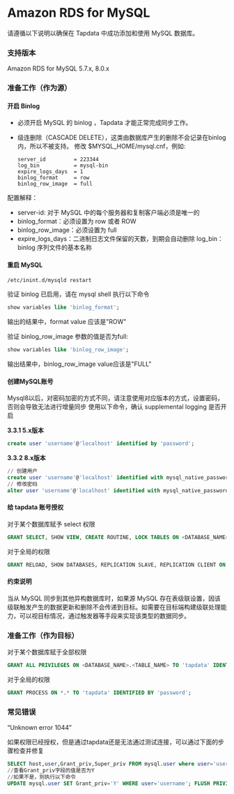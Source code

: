 # Amazon RDS for MySQL


请遵循以下说明以确保在 Tapdata 中成功添加和使用 MySQL 数据库。

### 支持版本

Amazon RDS for MySQL 5.7.x, 8.0.x

### 准备工作（作为源）

#### 开启 Binlog

- 必须开启 MySQL 的 binlog ，Tapdata 才能正常完成同步工作。

- 级连删除（CASCADE DELETE），这类由数据库产生的删除不会记录在binlog内，所以不被支持。 修改 $MYSQL_HOME/mysql.cnf，例如:

  ```
  server_id         = 223344
  log_bin           = mysql-bin
  expire_logs_days  = 1
  binlog_format     = row
  binlog_row_image  = full
  ```

配置解释：

* server-id: 对于 MySQL 中的每个服务器和复制客户端必须是唯一的
* binlog_format：必须设置为 row 或者 ROW
* binlog_row_image：必须设置为 full
* expire_logs_days：二进制日志文件保留的天数，到期会自动删除
  log_bin：binlog 序列文件的基本名称

#### 重启 MySQL

```bash
/etc/inint.d/mysqld restart
```

验证 binlog 已启用，请在 mysql shell 执行以下命令

```sql
show variables like 'binlog_format';
```

输出的结果中，format value 应该是"ROW"

验证 binlog_row_image 参数的值是否为full:

```sql
show variables like 'binlog_row_image';
```

输出结果中，binlog_row_image value应该是"FULL"

#### 创建MySQL账号

Mysql8以后，对密码加密的方式不同，请注意使用对应版本的方式，设置密码，否则会导致无法进行增量同步 使用以下命令，确认 supplemental logging 是否开启

**3.3.1 5.x版本**

```sql
create user 'username'@'localhost' identified by 'password';
```

**3.3.2 8.x版本**

```sql
// 创建用户 
create user 'username'@'localhost' identified with mysql_native_password by 'password'; 
// 修改密码 
alter user 'username'@'localhost' identified with mysql_native_password by 'password'; 
```



#### 给 tapdata 账号授权

对于某个数据库赋予 select 权限

```sql
GRANT SELECT, SHOW VIEW, CREATE ROUTINE, LOCK TABLES ON <DATABASE_NAME>.<TABLE_NAME> TO 'tapdata' IDENTIFIED BY 'password';
```



对于全局的权限

```sql
GRANT RELOAD, SHOW DATABASES, REPLICATION SLAVE, REPLICATION CLIENT ON *.* TO 'tapdata' IDENTIFIED BY 'password';
```



#### 约束说明

当从 MySQL 同步到其他异构数据库时，如果源 MySQL 存在表级联设置，因该级联触发产生的数据更新和删除不会传递到目标。如需要在目标端构建级联处理能力，可以视目标情况，通过触发器等手段来实现该类型的数据同步。

### **准备工作（作为目标）**

对于某个数据库赋于全部权限

```sql
GRANT ALL PRIVILEGES ON <DATABASE_NAME>.<TABLE_NAME> TO 'tapdata' IDENTIFIED BY 'password';
```



对于全局的权限

```sql
GRANT PROCESS ON *.* TO 'tapdata' IDENTIFIED BY 'password';
```



### 常见错误

“Unknown error 1044”

如果权限已经授权，但是通过tapdata还是无法通过测试连接，可以通过下面的步骤检查并修复

```sql
SELECT host,user,Grant_priv,Super_priv FROM mysql.user where user='username'; 
//查看Grant_priv字段的值是否为Y 
//如果不是，则执行以下命令 
UPDATE mysql.user SET Grant_priv='Y' WHERE user='username'; FLUSH PRIVILEGES;
```
